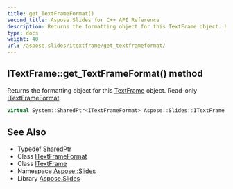 ```yaml
---
title: get_TextFrameFormat()
second_title: Aspose.Slides for C++ API Reference
description: Returns the formatting object for this TextFrame object. Read-only ITextFrameFormat.
type: docs
weight: 40
url: /aspose.slides/itextframe/get_textframeformat/
---
```

## ITextFrame::get_TextFrameFormat() method


Returns the formatting object for this [TextFrame](../../textframe/) object. Read-only [ITextFrameFormat](../../itextframeformat/).

```cpp
virtual System::SharedPtr<ITextFrameFormat> Aspose::Slides::ITextFrame::get_TextFrameFormat()=0
```

## See Also

* Typedef [SharedPtr](../../../system/sharedptr/)
* Class [ITextFrameFormat](../../itextframeformat/)
* Class [ITextFrame](../)
* Namespace [Aspose::Slides](../../)
* Library [Aspose.Slides](../../../)